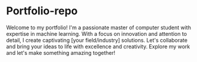 # Portfolio-repo
Welcome to my portfolio! I'm a passionate master of computer student with expertise in machine learning. With a focus on innovation and attention to detail, I create captivating [your field/industry] solutions. Let's collaborate and bring your ideas to life with excellence and creativity. Explore my work and let's make something amazing together!
